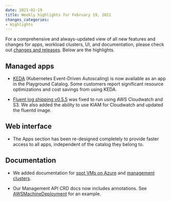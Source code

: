 ```yaml
---
date: 2021-02-19
title: Weekly highlights for February 19, 2021
changes_categories:
- Highlights
---
```


For a comprehensive and always-updated view of all new features and changes for apps, workload clusters, UI, and documentation, please check out [changes and releases](https://docs.giantswarm.io/changes/). Below are the highlights.

## Managed apps

- [KEDA](https://github.com/giantswarm/keda-app) (Kubernetes Event-Driven Autoscaling) is now available as an app in the Playground Catalog. Some customers report significant resource optimizations and cost savings from using KEDA.

- [Fluent log shipping v0.5.5](https://docs.giantswarm.io/changes/playground-apps/fluent-logshipping-app/v0.5.5/) was fixed to run using AWS Cloudwatch and S3. We also added the ability to use KIAM for Cloudwatch and updated the fluentd image.

## Web interface

- The Apps section has been re-designed completely to provide faster access to all apps, independent of the catalog they belong to.

## Documentation

- We added documentation for [spot VMs on Azure](https://docs.giantswarm.io/advanced/spot-instances/azure/) and [management clusters](https://docs.giantswarm.io/general/management-clusters/).

- Our Management API CRD docs now includes annotations. See [AWSMachineDeployment](https://docs.giantswarm.io/ui-api/management-api/crd/awsmachinedeployments.infrastructure.giantswarm.io/#annotation-details-v1alpha2) for an example.

